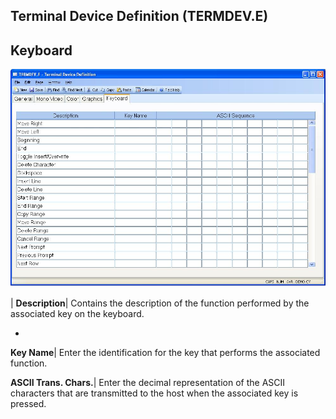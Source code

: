 ## Terminal Device Definition (TERMDEV.E)
<PageHeader />

## Keyboard

![](./TERMDEV-E-5.jpg)

| **Description**|  Contains the description of the function performed by the
associated key on the keyboard.

-  
**Key Name**|  Enter the identification for the key that performs the
associated function.

**ASCII Trans. Chars.**|  Enter the decimal representation of the ASCII
characters that are transmitted to the host when the associated key is
pressed.


<badge text= "Version 8.10.57 " vertical="middle" />

<PageFooter />

